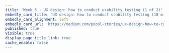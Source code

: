 ```yaml
---
title: 'Week 5 - UX design: how to conduct usability testing (1 of 2)'
embedly_card_title: 'UX design: how to conduct usability testing (18 minute read)'
embedly_card_alignment: left
embedly_card_url: 'https://medium.com/poool-stories/ux-design-how-to-conduct-usability-testing-4c420d451537'
published: true
visible: true
display_page_title_link: true
cache_enable: false
---
```

